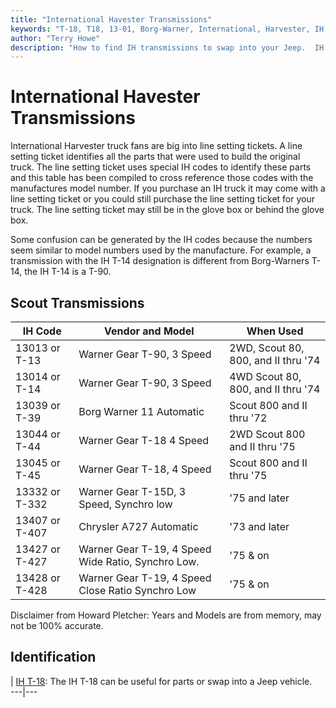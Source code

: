 ```yaml
---
title: "International Havester Transmissions"
keywords: "T-18, T18, 13-01, Borg-Warner, International, Harvester, IH, transmission, granny, Dana 300, T-19"
author: "Terry Howe"
description: "How to find IH transmissions to swap into your Jeep.  IH trucks used many heavy duty components suitable for use in Jeep trucks."
---
```

# International Havester Transmissions

International Harvester truck fans are big into line setting tickets. A line setting ticket identifies all the parts that were used to build the original truck. The line setting ticket uses special IH codes to identify these parts and this table has been compiled to cross reference those codes with the manufactures model number. If you purchase an IH truck it may come with a line setting ticket or you could still purchase the line setting ticket for your truck. The line setting ticket may still be in the glove box or behind the glove box.

Some confusion can be generated by the IH codes because the numbers seem similar to model numbers used by the manufacture. For example, a transmission with the IH T-14 designation is different from Borg-Warners T-14, the IH T-14 is a T-90.

## Scout Transmissions

| IH Code        | Vendor and Model                                   | When Used                           |
|----------------|----------------------------------------------------|-------------------------------------|
| 13013 or T-13  | Warner Gear T-90, 3 Speed                          | 2WD, Scout 80, 800, and II thru '74 |
| 13014 or T-14  | Warner Gear T-90, 3 Speed                          | 4WD Scout 80, 800, and II thru '74  |
| 13039 or T-39  | Borg Warner 11 Automatic                           | Scout 800 and II thru '72           |
| 13044 or T-44  | Warner Gear T-18 4 Speed                           | 2WD Scout 800 and II thru '75       |
| 13045 or T-45  | Warner Gear T-18, 4 Speed                          | Scout 800 and II thru '75           |
| 13332 or T-332 | Warner Gear T-15D, 3 Speed, Synchro low            | '75 and later                       |
| 13407 or T-407 | Chrysler A727 Automatic                            | '73 and later                       |
| 13427 or T-427 | Warner Gear T-19, 4 Speed Wide Ratio, Synchro Low. | '75 & on                            |
| 13428 or T-428 | Warner Gear T-19, 4 Speed Close Ratio Synchro Low  | '75 & on                            |

Disclaimer from Howard Pletcher: Years and Models are from memory, may not be 100% accurate.

## Identification

|  [IH T-18](/transmission/upgrades/ih/iht18id.md): The IH T-18 can be useful for parts or swap into a Jeep vehicle.   
---|---
